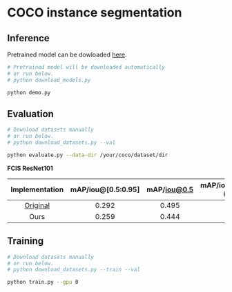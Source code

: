 # COCO instance segmentation


## Inference

Pretrained model can be dowloaded [here](https://drive.google.com/open?id=0B5DV6gwLHtyJZTR0NFllNGlwS3M).

```bash
# Pretrained model will be downloaded automatically
# or run below.
# python download_models.py

python demo.py
```

## Evaluation

```bash
# Download datasets manually
# or run below.
# python download_datasets.py --val

python evaluate.py --data-dir /your/coco/dataset/dir
```

**FCIS ResNet101**

| Implementation | mAP/iou@[0.5:0.95] | mAP/iou@0.5 | mAP/iou@[0.5:0.95] \(small) | mAP/iou@[0.5:0.95] \(medium) | mAP/iou@[0.5:0.95] \(large) |
|:--------------:|:------------------:|:-----------:|:---------------------------:|:---------------------------:|:--------------------------:|
| [Original](https://github.com/msracver/FCIS) | 0.292 | 0.495 | 0.071 | 0.313 | 0.500|
| Ours | 0.259 | 0.444 | 0.058 | 0.271 | 0.466 |

## Training

```bash
# Download datasets manually
# or run below.
# python download_datasets.py --train --val

python train.py --gpu 0
```
